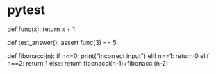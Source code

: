 # pytest

def func(x):
    return x + 1


def test_answer():
    assert func(3) == 5


def fibonacci(n):
    if n<=0:
        print("incorrect input")
    elif n==1:
        return 0
    elif n==2:
        return 1
    else:
        return
    fibonacci(n-1)+fibonacci(n-2)
